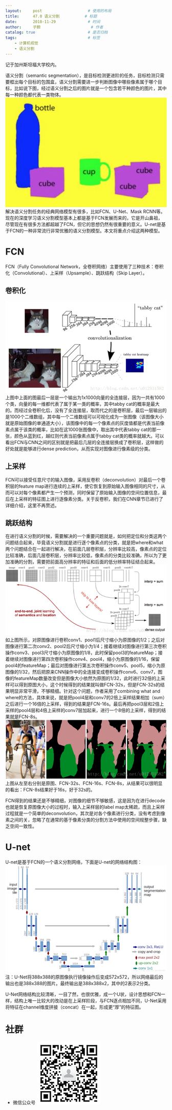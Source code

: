 ```yaml
---
layout:     post   				    # 使用的布局
title:      47.0 语义分割			# 标题 
date:       2018-11-29  			# 时间
author:     子颢 						# 作者
catalog: true 						# 是否归档
tags:								# 标签
    - 计算机视觉
    - 语义分割
---
```


记于加州斯坦福大学校内。

语义分割（semantic segmentation），是目标检测更进阶的任务，目标检测只需要框出每个目标的包围盒，语义分割需要进一步判断图像中哪些像素属于哪个目标，比如说下图，经过语义分割之后的图片就是一个包含若干种颜色的图片，其中每一种颜色都代表一类物体。
![SS](/img/SS-01.png)
解决语义分割任务的经典网络模型有很多，比如FCN、U-Net、Mask RCNN等。现在的深度学习语义分割模型基本上都是基于FCN发展而来的，它是开山鼻祖，尽管现在有很多方法都超越了FCN，但它的思想仍然有很重要的意义。U-net是基于FCN的一种非常流行非常优雅的语义分割模型。本文将重点介绍这两种模型。

# FCN

FCN（Fully Convolutional Network，全卷积网络）主要使用了三种技术：卷积化（Convolutional）、上采样（Upsample）、跳跃结构（Skip Layer）。

## 卷积化

![SS](/img/SS-02.png)
上图中上面的图最后一层是一个输出为1x1000向量的全连接层，因为一共有1000个类，向量的每一维都代表了属于某一类的概率，其中tabby cat的概率是最大的。而经过全卷积化后，没有了全连接层，取而代之的是卷积层，最后一层输出的是1000个二维数组，其中每一个二维数组可以可视化成为一张图像（该图像大小就是原始图像的单通道大小），该图像中的每一个像素点的灰度值都是代表当前像素点属于该类的概率，比如在这1000张图像中，取出其中代表tabby cat的那一张，颜色从蓝到红，越红则代表当前像素点属于tabby cat类的概率就越大。可以看出FCN与CNN之间的区别就是把最后几层的全连接层换成了卷积层，这样做的好处就是能够进行dense prediction，从而实现对图像进行像素级的分类。

## 上采样

FCN可以接受任意尺寸的输入图像，采用反卷积（deconvolution）对最后一个卷积层的feature map进行连续的上采样，使它恢复到原始输入图像相同的尺寸，从而可以对每个像素都产生一个预测，同时保留了原始输入图像的空间位置信息，最后在上采样的特征图上进行逐像素分类。关于反卷积，我们在CNN章节已进行了详细介绍，这里不再赘述。

## 跳跃结构

在进行语义分割的时候，需要解决的一个重要问题就是，如何把定位和分类这两个问题结合起来，毕竟语义分割就是进行逐个像素点的分类，就是把where和what两个问题结合在一起进行解决，在前面几层卷积层，分辨率比较高，像素点的定位比较准确，后面几层卷积层，分辨率比较低，像素点的分类比较准确，所以为了更加准确的分割，需要把前面高分辨率的特征和后面的低分辨率特征结合起来。
![SS](/img/SS-03.png)
如上图所示，对原图像进行卷积conv1、pool1后尺寸缩小为原图像的1/2；之后对图像进行第二次conv2、pool2后尺寸缩小为1/4；接着继续对图像进行第三次卷积操作conv3、pool3尺寸缩小为原图像的1/8，此时保留pool3的featureMap；接着继续对图像进行第四次卷积操作conv4、pool4，缩小为原图像的1/16，保留pool4的featureMap；最后对图像进行第五次卷积操作conv5、pool5，缩小为原图像的1/32，然后把原来CNN操作中的全连接变成卷积操作conv6、conv7，图像的featureMap数量改变但是图像大小依然为原图的1/32，此时进行32倍的上采样可以得到原图大小，这个时候得到的结果就叫做FCN-32s，但是FCN-32s的结果明显非常平滑，不够精细。针对这个问题，作者采用了combining what and where的方法，具体来说，就是把pool4层和conv7的2倍上采样结果相加（sum）之后进行一个16倍的上采样，得到的结果是FCN-16s。最后再把pool3层和2倍上采样的pool4层和4倍上采样的conv7层加起来，进行一个8倍的上采样，得到的结果就是FCN-8s。
![SS](/img/SS-04.png)
上图从左至右分别是原图、FCN-32s、FCN-16s、FCN-8s，从结果可以很明显的看出：FCN-8s结果好于16s，好于32s的。

FCN得到的结果还是不够精细，对图像的细节不够敏感，这是因为在进行decode也就是恢复原图像大小的过程时，输入上采样层的label map太稀疏，而且上采样过程就是一个简单的deconvolution，其次是对各个像素进行分类，没有考虑到像素之间的关，忽略了在通常的基于像素分类的分割方法中使用的空间规整步骤，缺乏空间一致性。

# U-net

U-net是基于FCN的一个语义分割网络，下面是U-net的网络结构图：
![SS](/img/SS-05.png)
注：U-Net将388x388的原图像执行镜像操作后变成572x572，所以网络最后的输出也是388x388的图片。最终输出是388x388x2，其中的2表示2分类。

U-Net网络结构比较清晰，一目了然，也很优雅，成一个U状，设计思想和FCN一样，结构上唯一比较大的改动是在上采样阶段，与FCN逐点相加不同，U-Net采用将特征在channel维度拼接（concat）在一起，形成更“厚”的特征图。

# 社群

- 微信公众号
	![562929489](/img/wxgzh_ewm.png)